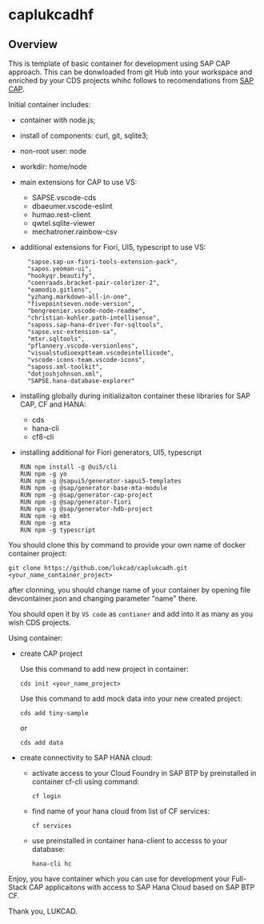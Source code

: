 # caplukcadhf

## Overview

This is template of basic container for development using SAP CAP approach. This can be donwloaded from git Hub into your workspace and enriched by your CDS projects whihc follows to recomendations from [SAP CAP](https://cap.cloud.sap/docs/about/).

Initial container includes:

* container with node.js;
* install of components: curl, git, sqlite3;
* non-root user: node
* workdir: home/node
* main extensions for CAP to use VS:
  * SAPSE.vscode-cds
  * dbaeumer.vscode-eslint
  * humao.rest-client
  * qwtel.sqlite-viewer
  * mechatroner.rainbow-csv
* additional extensions for Fiori, UI5, typescript to use VS:

        "sapse.sap-ux-fiori-tools-extension-pack",
        "sapos.yeoman-ui",
        "hookyqr.beautify",
        "coenraads.bracket-pair-colorizer-2",
        "eamodio.gitlens",
        "yzhang.markdown-all-in-one",
        "fivepointseven.node-version",
        "bengreenier.vscode-node-readme",
        "christian-kohler.path-intellisense",
        "saposs.sap-hana-driver-for-sqltools",
        "sapse.vsc-extension-sa",
        "mtxr.sqltools",
        "pflannery.vscode-versionlens",
        "visualstudioexptteam.vscodeintellicode",
        "vscode-icons-team.vscode-icons",
        "saposs.xml-toolkit",
        "dotjoshjohnson.xml",
        "SAPSE.hana-database-explorer" 

* installing globally during initializaiton container these libraries for SAP CAP, CF and HANA:
  * cds
  * hana-cli
  * cf8-cli

* installing additional for Fiori generators, UI5, typescript

      RUN npm install -g @ui5/cli 
      RUN npm -g yo 
      RUN npm -g @sapui5/generator-sapui5-templates
      RUN npm -g @sap/generator-base-mta-module 
      RUN npm -g @sap/generator-cap-project 
      RUN npm -g @sap/generator-fiori
      RUN npm -g @sap/generator-hdb-project 
      RUN npm -g mbt 
      RUN npm -g mta 
      RUN npm -g typescript


You should clone this by command to provide your own name of docker container project:

    git clone https://github.com/lukcad/caplukcadh.git <your_name_container_project>

after clonning, you should change name of your container by opening file devcontainer.json and changing parameter "name" there.

You should open it by `VS code` as `contianer` and add into it as many as you wish CDS projects.

Using container:

* create CAP project

  Use this command to add new project in container:

      cds init <your_name_project>

  Use this command to add mock data into your new created project:

      cds add tiny-sample

  or

      cds add data

* create connectivity to SAP HANA cloud:

  * activate access to your Cloud Foundry in SAP BTP by preinstalled in container cf-cli using command:

        cf login

  * find name of your hana cloud from list of CF services:

        cf services

  * use preinstalled in container hana-client to accesss to your database:

        hana-cli hc

Enjoy, you have container which you can use for development your Full-Stack CAP applicaitons with access to SAP Hana Cloud based on SAP BTP CF.

Thank you,
LUKCAD.